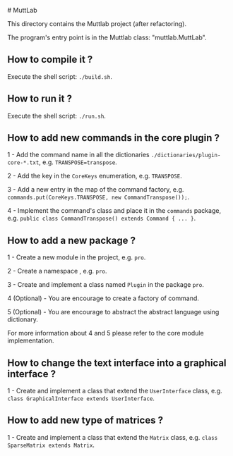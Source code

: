 # MuttLab

This directory contains the Muttlab project (after refactoring).

The program's entry point is in the Muttlab class: "muttlab.MuttLab".

## How to compile it ?

Execute the shell script: ```./build.sh```.

## How to run it ?

Execute the shell script: ```./run.sh```.

## How to add new commands in the core plugin ?

1 - Add the command name in all the dictionaries ```./dictionaries/plugin-core-*.txt```, e.g. ```TRANSPOSE=transpose```.

2 - Add the key in the ```CoreKeys``` enumeration, e.g. ```TRANSPOSE```.

3 - Add a new entry in the map of the command factory, e.g. ```commands.put(CoreKeys.TRANSPOSE, new CommandTranspose());```.

4 - Implement the command's class and place it in the ```commands``` package, e.g. ```public class CommandTranspose() extends Command { ... }```.

## How to add a new package ?

1 - Create a new module in the project, e.g. ```pro```.

2 - Create a namespace , e.g. ```pro```.

3 - Create and implement a class named ```Plugin``` in the package ```pro```.

4 (Optional) - You are encourage to create a factory of command.

5 (Optional) - You are encourage to abstract the abstract language using dictionary.

For more information about 4 and 5 please refer to the core module implementation.

## How to change the text interface into a graphical interface ?

1 - Create and implement a class that extend the ```UserInterface``` class, e.g. ```class GraphicalInterface extends UserInterface```.

## How to add new type of matrices ?

1 - Create and implement a class that extend the ```Matrix``` class, e.g. ```class SparseMatrix extends Matrix```.
